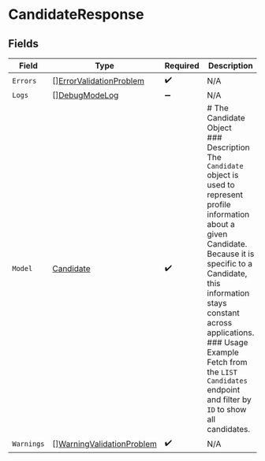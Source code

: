 # CandidateResponse


## Fields

| Field                                                                                                                                                                                                                                                                                                                              | Type                                                                                                                                                                                                                                                                                                                               | Required                                                                                                                                                                                                                                                                                                                           | Description                                                                                                                                                                                                                                                                                                                        |
| ---------------------------------------------------------------------------------------------------------------------------------------------------------------------------------------------------------------------------------------------------------------------------------------------------------------------------------- | ---------------------------------------------------------------------------------------------------------------------------------------------------------------------------------------------------------------------------------------------------------------------------------------------------------------------------------- | ---------------------------------------------------------------------------------------------------------------------------------------------------------------------------------------------------------------------------------------------------------------------------------------------------------------------------------- | ---------------------------------------------------------------------------------------------------------------------------------------------------------------------------------------------------------------------------------------------------------------------------------------------------------------------------------- |
| `Errors`                                                                                                                                                                                                                                                                                                                           | [][ErrorValidationProblem](../../models/shared/errorvalidationproblem.md)                                                                                                                                                                                                                                                          | :heavy_check_mark:                                                                                                                                                                                                                                                                                                                 | N/A                                                                                                                                                                                                                                                                                                                                |
| `Logs`                                                                                                                                                                                                                                                                                                                             | [][DebugModeLog](../../models/shared/debugmodelog.md)                                                                                                                                                                                                                                                                              | :heavy_minus_sign:                                                                                                                                                                                                                                                                                                                 | N/A                                                                                                                                                                                                                                                                                                                                |
| `Model`                                                                                                                                                                                                                                                                                                                            | [Candidate](../../models/shared/candidate.md)                                                                                                                                                                                                                                                                                      | :heavy_check_mark:                                                                                                                                                                                                                                                                                                                 | # The Candidate Object<br/>### Description<br/>The `Candidate` object is used to represent profile information about a given Candidate. Because it is specific to a Candidate, this information stays constant across applications.<br/>### Usage Example<br/>Fetch from the `LIST Candidates` endpoint and filter by `ID` to show all candidates. |
| `Warnings`                                                                                                                                                                                                                                                                                                                         | [][WarningValidationProblem](../../models/shared/warningvalidationproblem.md)                                                                                                                                                                                                                                                      | :heavy_check_mark:                                                                                                                                                                                                                                                                                                                 | N/A                                                                                                                                                                                                                                                                                                                                |